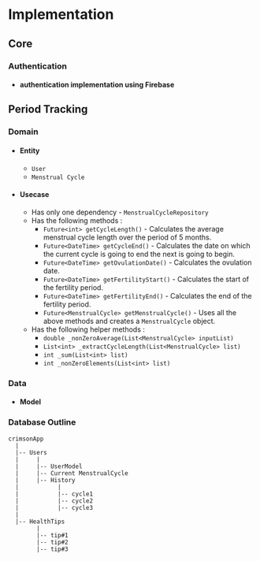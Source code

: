 # Implementation

## Core

### Authentication

- #### authentication implementation using Firebase

## Period Tracking

### Domain

- #### Entity

  - `User`
  - `Menstrual Cycle`

- #### Usecase

  - Has only one dependency - `MenstrualCycleRepository`
  - Has the following methods :
    - `Future<int> getCycleLength()` - Calculates the average menstrual cycle
    length over the period of 5 months.
    - `Future<DateTime> getCycleEnd()` - Calculates the date on which the
    current cycle is going to end the next is going to begin.
    - `Future<DateTime> getOvulationDate()` - Calculates the ovulation date.
    - `Future<DateTime> getFertilityStart()` - Calculates the start of the
    fertility period.
    - `Future<DateTime> getFertilityEnd()` - Calculates the end of the fertility
    period.
    - `Future<MenstrualCycle> getMenstrualCycle()` - Uses all the above methods
    and creates a `MenstrualCycle` object.
  - Has the following helper methods :
    - `double _nonZeroAverage(List<MenstrualCycle> inputList)`
    - `List<int> _extractCycleLength(List<MenstrualCycle> list)`
    - `int _sum(List<int> list)`
    - `int _nonZeroElements(List<int> list)`

### Data

- #### Model

### Database Outline
```
crimsonApp
  |
  |-- Users
  |     |
  |     |-- UserModel
  |     |-- Current MenstrualCycle
  |     |-- History
  |           |
  |           |-- cycle1
  |           |-- cycle2
  |           |-- cycle3
  |
  |-- HealthTips
        |
        |-- tip#1
        |-- tip#2
        |-- tip#3
```
